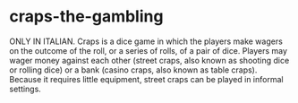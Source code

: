 craps-the-gambling
==================

ONLY IN ITALIAN.
Craps is a dice game in which the players make wagers on the outcome of the roll, or a series of rolls, of a pair of dice. Players may wager money against each other (street craps, also known as shooting dice or rolling dice) or a bank (casino craps, also known as table craps). Because it requires little equipment, street craps can be played in informal settings.
